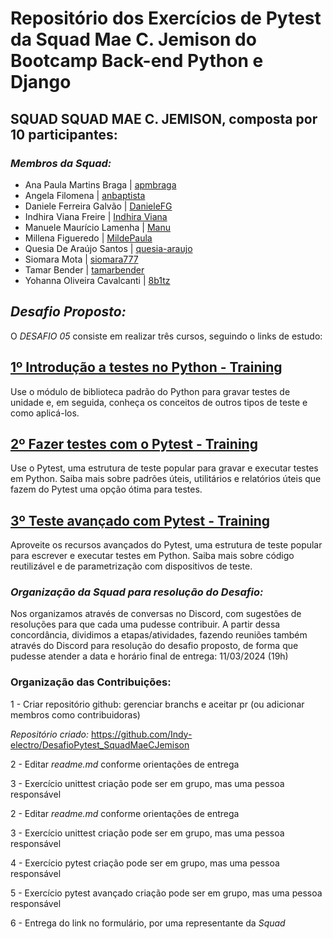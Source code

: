 # Repositório dos Exercícios de Pytest da Squad Mae C. Jemison do Bootcamp Back-end Python e Django

## SQUAD SQUAD MAE C. JEMISON, composta por 10 participantes:

### _Membros da Squad:_

- Ana Paula Martins Braga | [apmbraga](https://github.com/apmbraga)
- Angela Filomena | [anbaptista](https://github.com/anbaptista/)
- Daniele Ferreira Galvão | [DanieleFG](https://github.com/DanieleFG)
- Indhira Viana Freire | [Indhira Viana](https://github.com/Indy-electro)
- Manuele Maurício Lamenha | [Manu](https://github.com/Manu3052)
- Millena Figueredo | [MildePaula](https://github.com/MildePaula)
- Quesia De Araújo Santos | [quesia-araujo](https://github.com/quesia-araujo)
- Siomara Mota | [siomara777](https://github.com/siomara777)
- Tamar Bender | [tamarbender](https://github.com/tamarbender)
- Yohanna Oliveira Cavalcanti | [8b1tz](https://github.com/8b1tz)

## _Desafio Proposto:_
O _DESAFIO 05_ consiste em realizar três cursos, seguindo o links de estudo:

## [1º Introdução a testes no Python - Training](https://learn.microsoft.com/pt-br/training/modules/python-get-started-testing/)
Use o módulo de biblioteca padrão do Python para gravar testes de unidade e, em seguida, conheça os conceitos de outros tipos de teste e como aplicá-los.

## [2º Fazer testes com o Pytest - Training](https://learn.microsoft.com/pt-br/training/modules/test-python-with-pytest/)
Use o Pytest, uma estrutura de teste popular para gravar e executar testes em Python. Saiba mais sobre padrões úteis, utilitários e relatórios úteis que fazem do Pytest uma opção ótima para testes.

## [3º Teste avançado com Pytest - Training](https://learn.microsoft.com/pt-br/training/modules/python-advanced-pytest/)
Aproveite os recursos avançados do Pytest, uma estrutura de teste popular para escrever e executar testes em Python. Saiba mais sobre código reutilizável e de parametrização com dispositivos de teste.

### _Organização da Squad para resolução do Desafio:_
Nos organizamos através de conversas no Discord, com sugestões de resoluções para que cada uma pudesse contribuir. A partir dessa concordância, dividimos a etapas/atividades, fazendo reuniões também através do Discord para resolução do desafio proposto, de forma que pudesse atender a data e horário final de entrega: 11/03/2024 (19h)

### Organização das Contribuições:

1 - Criar repositório github:
gerenciar branchs e aceitar pr (ou adicionar membros como contribuidoras)

_Repositório criado:_
https://github.com/Indy-electro/DesafioPytest_SquadMaeCJemison

2 - Editar _readme.md_
conforme orientações de entrega

3 - Exercício unittest
criação pode ser em grupo, mas uma pessoa responsável

2 - Editar _readme.md_
conforme orientações de entrega

3 - Exercício unittest
criação pode ser em grupo, mas uma pessoa responsável

4 - Exercício pytest
criação pode ser em grupo, mas uma pessoa responsável

5 - Exercício pytest avançado
criação pode ser em grupo, mas uma pessoa responsável

6 - Entrega do link no formulário, por uma representante da _Squad_